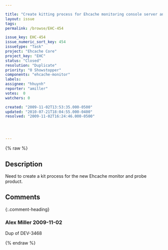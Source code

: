 ```yaml
---

title: "Create kitting process for Ehcache monitoring console server and probe"
layout: issue
tags: 
permalink: /browse/EHC-454

issue_key: EHC-454
issue_numeric_sort_key: 454
issuetype: "Task"
project: "Ehcache Core"
project_key: "EHC"
status: "Closed"
resolution: "Duplicate"
priority: "0 Showstopper"
components: "ehcache-monitor"
labels: 
assignee: "hhuynh"
reporter: "amiller"
votes:  0
watchers: 0

created: "2009-11-02T13:53:35.000-0500"
updated: "2010-07-21T18:04:55.000-0400"
resolved: "2009-11-02T16:24:46.000-0500"




---
```


{% raw %}

## Description

<div markdown="1" class="description">

Need to create a kit process for the new Ehcache monitor and probe product.  

</div>

## Comments


{:.comment-heading}
### **Alex Miller** <span class="date">2009-11-02</span>

<div markdown="1" class="comment">

Dup of DEV-3468

</div>



{% endraw %}
